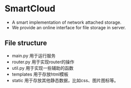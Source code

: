 # SmartCloud

* A smart implementation of network attached storage. 
* We provide an online interface for file storage in server.



## File structure

* main.py 用于运行服务
* router.py 用于实现router的操作
* util.py 用于实现一些辅助的函数
* templates 用于存放html模板
* static 用于存放其他静态数据，比如css、图片图标等。
